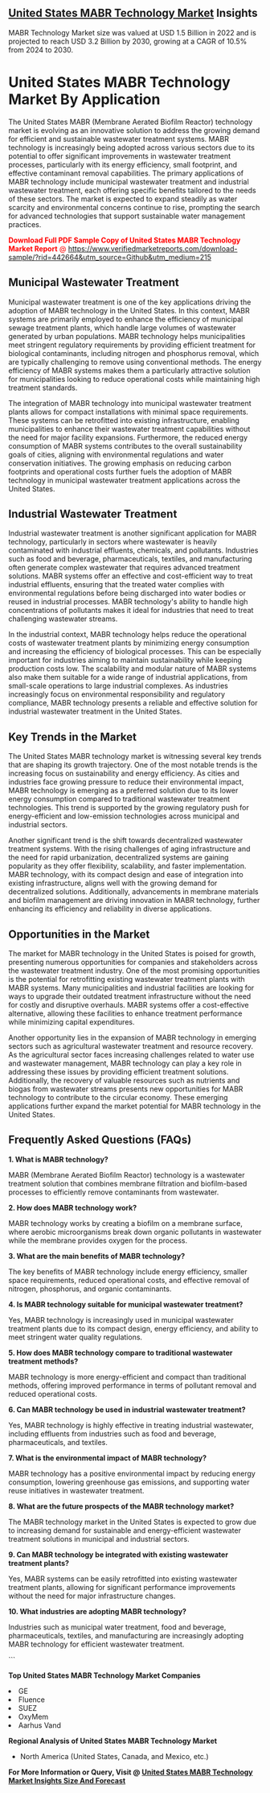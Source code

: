 <h2><a href="https://www.verifiedmarketreports.com/download-sample/?rid=442664&amp;utm_source=Github&amp;utm_medium=215" target="_blank">United States MABR Technology Market</a> Insights</h2><p>MABR Technology Market size was valued at USD 1.5 Billion in 2022 and is projected to reach USD 3.2 Billion by 2030, growing at a CAGR of 10.5% from 2024 to 2030.</p><p><h1>United States MABR Technology Market By Application</h1><p>The United States MABR (Membrane Aerated Biofilm Reactor) technology market is evolving as an innovative solution to address the growing demand for efficient and sustainable wastewater treatment systems. MABR technology is increasingly being adopted across various sectors due to its potential to offer significant improvements in wastewater treatment processes, particularly with its energy efficiency, small footprint, and effective contaminant removal capabilities. The primary applications of MABR technology include municipal wastewater treatment and industrial wastewater treatment, each offering specific benefits tailored to the needs of these sectors. The market is expected to expand steadily as water scarcity and environmental concerns continue to rise, prompting the search for advanced technologies that support sustainable water management practices.<p><span class=""><span style="color: #ff0000;"><strong>Download Full PDF Sample Copy of United States MABR Technology Market Report</strong> @ </span><a href="https://www.verifiedmarketreports.com/download-sample/?rid=442664&amp;utm_source=Github&amp;utm_medium=215" target="_blank">https://www.verifiedmarketreports.com/download-sample/?rid=442664&amp;utm_source=Github&amp;utm_medium=215</a></span></p></p><h2>Municipal Wastewater Treatment</h2><p>Municipal wastewater treatment is one of the key applications driving the adoption of MABR technology in the United States. In this context, MABR systems are primarily employed to enhance the efficiency of municipal sewage treatment plants, which handle large volumes of wastewater generated by urban populations. MABR technology helps municipalities meet stringent regulatory requirements by providing efficient treatment for biological contaminants, including nitrogen and phosphorus removal, which are typically challenging to remove using conventional methods. The energy efficiency of MABR systems makes them a particularly attractive solution for municipalities looking to reduce operational costs while maintaining high treatment standards.</p><p>The integration of MABR technology into municipal wastewater treatment plants allows for compact installations with minimal space requirements. These systems can be retrofitted into existing infrastructure, enabling municipalities to enhance their wastewater treatment capabilities without the need for major facility expansions. Furthermore, the reduced energy consumption of MABR systems contributes to the overall sustainability goals of cities, aligning with environmental regulations and water conservation initiatives. The growing emphasis on reducing carbon footprints and operational costs further fuels the adoption of MABR technology in municipal wastewater treatment applications across the United States.</p><h2>Industrial Wastewater Treatment</h2><p>Industrial wastewater treatment is another significant application for MABR technology, particularly in sectors where wastewater is heavily contaminated with industrial effluents, chemicals, and pollutants. Industries such as food and beverage, pharmaceuticals, textiles, and manufacturing often generate complex wastewater that requires advanced treatment solutions. MABR systems offer an effective and cost-efficient way to treat industrial effluents, ensuring that the treated water complies with environmental regulations before being discharged into water bodies or reused in industrial processes. MABR technology's ability to handle high concentrations of pollutants makes it ideal for industries that need to treat challenging wastewater streams.</p><p>In the industrial context, MABR technology helps reduce the operational costs of wastewater treatment plants by minimizing energy consumption and increasing the efficiency of biological processes. This can be especially important for industries aiming to maintain sustainability while keeping production costs low. The scalability and modular nature of MABR systems also make them suitable for a wide range of industrial applications, from small-scale operations to large industrial complexes. As industries increasingly focus on environmental responsibility and regulatory compliance, MABR technology presents a reliable and effective solution for industrial wastewater treatment in the United States.</p><h2>Key Trends in the Market</h2><p>The United States MABR technology market is witnessing several key trends that are shaping its growth trajectory. One of the most notable trends is the increasing focus on sustainability and energy efficiency. As cities and industries face growing pressure to reduce their environmental impact, MABR technology is emerging as a preferred solution due to its lower energy consumption compared to traditional wastewater treatment technologies. This trend is supported by the growing regulatory push for energy-efficient and low-emission technologies across municipal and industrial sectors.</p><p>Another significant trend is the shift towards decentralized wastewater treatment systems. With the rising challenges of aging infrastructure and the need for rapid urbanization, decentralized systems are gaining popularity as they offer flexibility, scalability, and faster implementation. MABR technology, with its compact design and ease of integration into existing infrastructure, aligns well with the growing demand for decentralized solutions. Additionally, advancements in membrane materials and biofilm management are driving innovation in MABR technology, further enhancing its efficiency and reliability in diverse applications.</p><h2>Opportunities in the Market</h2><p>The market for MABR technology in the United States is poised for growth, presenting numerous opportunities for companies and stakeholders across the wastewater treatment industry. One of the most promising opportunities is the potential for retrofitting existing wastewater treatment plants with MABR systems. Many municipalities and industrial facilities are looking for ways to upgrade their outdated treatment infrastructure without the need for costly and disruptive overhauls. MABR systems offer a cost-effective alternative, allowing these facilities to enhance treatment performance while minimizing capital expenditures.</p><p>Another opportunity lies in the expansion of MABR technology in emerging sectors such as agricultural wastewater treatment and resource recovery. As the agricultural sector faces increasing challenges related to water use and wastewater management, MABR technology can play a key role in addressing these issues by providing efficient treatment solutions. Additionally, the recovery of valuable resources such as nutrients and biogas from wastewater streams presents new opportunities for MABR technology to contribute to the circular economy. These emerging applications further expand the market potential for MABR technology in the United States.</p><h2>Frequently Asked Questions (FAQs)</h2><p><strong>1. What is MABR technology?</strong></p><p>MABR (Membrane Aerated Biofilm Reactor) technology is a wastewater treatment solution that combines membrane filtration and biofilm-based processes to efficiently remove contaminants from wastewater.</p><p><strong>2. How does MABR technology work?</strong></p><p>MABR technology works by creating a biofilm on a membrane surface, where aerobic microorganisms break down organic pollutants in wastewater while the membrane provides oxygen for the process.</p><p><strong>3. What are the main benefits of MABR technology?</strong></p><p>The key benefits of MABR technology include energy efficiency, smaller space requirements, reduced operational costs, and effective removal of nitrogen, phosphorus, and organic contaminants.</p><p><strong>4. Is MABR technology suitable for municipal wastewater treatment?</strong></p><p>Yes, MABR technology is increasingly used in municipal wastewater treatment plants due to its compact design, energy efficiency, and ability to meet stringent water quality regulations.</p><p><strong>5. How does MABR technology compare to traditional wastewater treatment methods?</strong></p><p>MABR technology is more energy-efficient and compact than traditional methods, offering improved performance in terms of pollutant removal and reduced operational costs.</p><p><strong>6. Can MABR technology be used in industrial wastewater treatment?</strong></p><p>Yes, MABR technology is highly effective in treating industrial wastewater, including effluents from industries such as food and beverage, pharmaceuticals, and textiles.</p><p><strong>7. What is the environmental impact of MABR technology?</strong></p><p>MABR technology has a positive environmental impact by reducing energy consumption, lowering greenhouse gas emissions, and supporting water reuse initiatives in wastewater treatment.</p><p><strong>8. What are the future prospects of the MABR technology market?</strong></p><p>The MABR technology market in the United States is expected to grow due to increasing demand for sustainable and energy-efficient wastewater treatment solutions in municipal and industrial sectors.</p><p><strong>9. Can MABR technology be integrated with existing wastewater treatment plants?</strong></p><p>Yes, MABR systems can be easily retrofitted into existing wastewater treatment plants, allowing for significant performance improvements without the need for major infrastructure changes.</p><p><strong>10. What industries are adopting MABR technology?</strong></p><p>Industries such as municipal water treatment, food and beverage, pharmaceuticals, textiles, and manufacturing are increasingly adopting MABR technology for efficient wastewater treatment.</p>```</p><p><strong>Top United States MABR Technology Market Companies</strong></p><div data-test-id=""><p><li>GE</li><li> Fluence</li><li> SUEZ</li><li> OxyMem</li><li> Aarhus Vand</li></p><div><strong>Regional Analysis of&nbsp;United States MABR Technology Market</strong></div><ul><li dir="ltr"><p dir="ltr">North America&nbsp;(United States, Canada, and Mexico, etc.)</p></li></ul><p><strong>For More Information or Query, Visit @&nbsp;</strong><strong><a href="https://www.verifiedmarketreports.com/product/mabr-technology-market/?utm_source=Github&amp;utm_medium=215" target="_blank">United States MABR Technology Market Insights Size And Forecast</a></strong></p></div>
